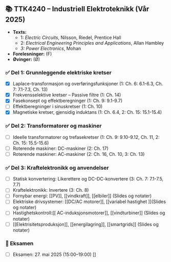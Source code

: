 ## 📚 TTK4240 – Industriell Elektroteknikk (Vår 2025)

- **Texts:**  
  - 1: *Electric Circuits*, Nilsson, Riedel, Prentice Hall  
  - 2: *Electrical Engineering Principles and Applications*, Allan Hambley  
  - *3: Power Electronics*, Mohan  
- **Forelesninger:** (F)  
- **Øvinger:** (Ø)


### ✅ Del 1: Grunnleggende elektriske kretser

- [x] Laplace-transformasjon og overføringsfunksjoner (1: Ch. 6: 6.1-6.3, Ch. 7: 7.1-7.3, Ch. 13)  
- [x] Frekvensselektive kretser – Passive filtre (1: Ch. 14)  
- [x] Fasekonsept og effektberegninger (1: Ch. 9: 9.1-9.7)  
- [ ] Effektberegninger i sinuskretser (1: Ch. 10)  
- [x] Magnetiske kretser, gjensidig induktans (1: Ch. 6.4, 2: Ch. 15: 15.1-15.4)  

### ✅ Del 2: Transformatorer og maskiner

- [ ] Ideelle transformatorer og trefasekretser (1: Ch. 9: 9.10-9.12, Ch. 11, 2: Ch. 15: 15.5-15.6)  
- [ ] Roterende maskiner: DC-maskiner (2: Ch. 17)  
- [ ] Roterende maskiner: AC-maskiner (2: Ch. 16, Ch. 10, 3: Ch. 13)  

### ✅ Del 3: Kraftelektronikk og anvendelser
- [ ] Statisk konvertering: Likerettere og DC-DC-konvertere (3: Ch. 7: 7.1-7.5, 7.7)  
- [ ] Kraftelektronikk: Invertere (3: Ch. 8)  
- [ ] Fornybar energi: [[PV]], [[vindkraft]], [[elbiler]] (Slides og notater)  
- [ ] Elektriske drivsystemer: [[DC/AC motorer]], [[variabel hastighet ]](Slides og notater)  
- [ ] Hastighetskontroll:[[ AC-induksjonsmotorer]], [[vindturbiner]] (Slides og notater)  
- [ ] [[Elektrisitetsproduksjon]], [[energilagring]], [[smartgrids]] (Slides og notater)  

### 📅 Eksamen
- [ ] Eksamen: 27. mai 2025 (15:00–19:00)
[]